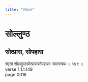 ```yaml
---
title: "सोत्प्रास"
---
```


# सोल्लुण्ठ
## सोत्प्रास, सोपहास
स्मृता सोल्लुण्ठसोत्प्राससोपहासाः समास्त्रयः ॥ १४९ ॥<br />verse 1.1.1.149<br />page 0018

